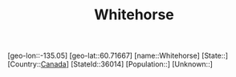 ﻿---
title: "Whitehorse"
location: [60.71667,-135.05]
type: City
tags:
- geo/City


SpocWebEntityId: 36125
isDeleted: false
confidential: public

---
[geo-lon::-135.05]
[geo-lat::60.71667]
[name::Whitehorse]
[State::]
[Country::[Canada](North-America/Canada.md)]
[StateId::36014]
[Population::]
[Unknown::]

